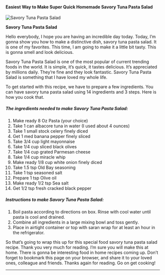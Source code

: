             

#### Easiest Way to Make Super Quick Homemade Savory Tuna Pasta Salad

![Savory Tuna Pasta Salad](https://img-global.cpcdn.com/recipes/163072ff8a20feb5/751x532cq70/savory-tuna-pasta-salad-recipe-main-photo.jpg)

**Savory Tuna Pasta Salad**

Hello everybody, I hope you are having an incredible day today. Today, I’m gonna show you how to make a distinctive dish, savory tuna pasta salad. It is one of my favorites. This time, I am going to make it a little bit tasty. This is gonna smell and look delicious.

Savory Tuna Pasta Salad is one of the most popular of current trending foods in the world. It is simple, it’s quick, it tastes delicious. It’s appreciated by millions daily. They’re fine and they look fantastic. Savory Tuna Pasta Salad is something that I have loved my whole life.

To get started with this recipe, we have to prepare a few ingredients. You can have savory tuna pasta salad using 14 ingredients and 3 steps. Here is how you cook that.

##### The ingredients needed to make Savory Tuna Pasta Salad:

1.  Make ready 8 Oz Pasta (your choice)
2.  Take 1 can albacore tuna in water (I used about 4 ounces)
3.  Take 1 small stock celery finely diced
4.  Get 1 med banana pepper finely sliced
5.  Take 3/4 cup light mayonnaise
6.  Take 1/4 cup sliced black olives
7.  Take 1/4 cup grated Parmesan cheese
8.  Take 1/4 cup miracle whip
9.  Make ready 1/8 cup white onion finely diced
10.  Take 1.5 tsp Old Bay seasoning
11.  Take 1 tsp seasoned salt
12.  Prepare 1 tsp Olive oil
13.  Make ready 1/2 tsp Sea salt
14.  Get 1/2 tsp fresh cracked black pepper

##### Instructions to make Savory Tuna Pasta Salad:

1.  Boil pasta according to directions on box. Rinse with cool water until pasta is cool and drained.
2.  Combine all ingredients in a large mixing bowl and toss gently.
3.  Place in airtight container or top with saran wrap for at least an hour in the refrigerator.

So that’s going to wrap this up for this special food savory tuna pasta salad recipe. Thank you very much for reading. I’m sure you will make this at home. There is gonna be interesting food in home recipes coming up. Don’t forget to bookmark this page on your browser, and share it to your loved ones, colleague and friends. Thanks again for reading. Go on get cooking!

* * *